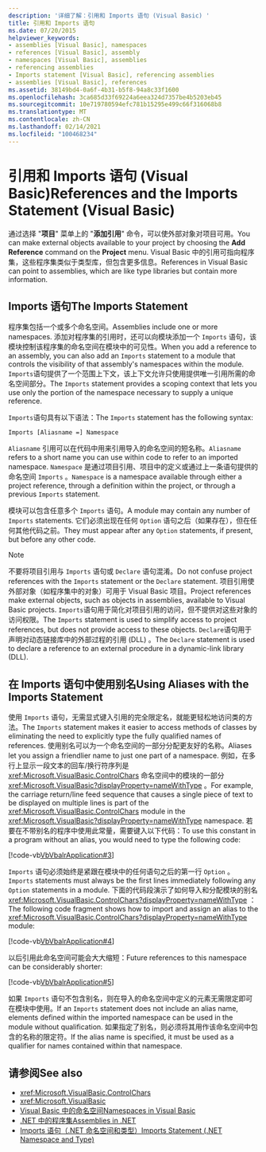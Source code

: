 ```yaml
---
description: '详细了解：引用和 Imports 语句 (Visual Basic) '
title: 引用和 Imports 语句
ms.date: 07/20/2015
helpviewer_keywords:
- assemblies [Visual Basic], namespaces
- references [Visual Basic], assembly
- namespaces [Visual Basic], assemblies
- referencing assemblies
- Imports statement [Visual Basic], referencing assemblies
- assemblies [Visual Basic], references
ms.assetid: 38149bd4-0a6f-4b31-b5f8-94a8c33f1600
ms.openlocfilehash: 3ca685d33f69224a6eea324d7357be4b5203eb45
ms.sourcegitcommit: 10e719780594efc781b15295e499c66f316068b8
ms.translationtype: MT
ms.contentlocale: zh-CN
ms.lasthandoff: 02/14/2021
ms.locfileid: "100468234"
---
```

# <a name="references-and-the-imports-statement-visual-basic"></a><span data-ttu-id="58e13-103">引用和 Imports 语句 (Visual Basic)</span><span class="sxs-lookup"><span data-stu-id="58e13-103">References and the Imports Statement (Visual Basic)</span></span>

<span data-ttu-id="58e13-104">通过选择 "**项目**" 菜单上的 "**添加引用**" 命令，可以使外部对象对项目可用。</span><span class="sxs-lookup"><span data-stu-id="58e13-104">You can make external objects available to your project by choosing the **Add Reference** command on the **Project** menu.</span></span> <span data-ttu-id="58e13-105">Visual Basic 中的引用可指向程序集，这些程序集类似于类型库，但包含更多信息。</span><span class="sxs-lookup"><span data-stu-id="58e13-105">References in Visual Basic can point to assemblies, which are like type libraries but contain more information.</span></span>  
  
## <a name="the-imports-statement"></a><span data-ttu-id="58e13-106">Imports 语句</span><span class="sxs-lookup"><span data-stu-id="58e13-106">The Imports Statement</span></span>  

 <span data-ttu-id="58e13-107">程序集包括一个或多个命名空间。</span><span class="sxs-lookup"><span data-stu-id="58e13-107">Assemblies include one or more namespaces.</span></span> <span data-ttu-id="58e13-108">添加对程序集的引用时，还可以向模块添加一个 `Imports` 语句，该模块控制该程序集的命名空间在模块中的可见性。</span><span class="sxs-lookup"><span data-stu-id="58e13-108">When you add a reference to an assembly, you can also add an `Imports` statement to a module that controls the visibility of that assembly's namespaces within the module.</span></span> <span data-ttu-id="58e13-109">`Imports`语句提供了一个范围上下文，该上下文允许只使用提供唯一引用所需的命名空间部分。</span><span class="sxs-lookup"><span data-stu-id="58e13-109">The `Imports` statement provides a scoping context that lets you use only the portion of the namespace necessary to supply a unique reference.</span></span>  
  
 <span data-ttu-id="58e13-110">`Imports`语句具有以下语法：</span><span class="sxs-lookup"><span data-stu-id="58e13-110">The `Imports` statement has the following syntax:</span></span>  
  
 `Imports [Aliasname =] Namespace`  
  
 <span data-ttu-id="58e13-111">`Aliasname` 引用可以在代码中用来引用导入的命名空间的短名称。</span><span class="sxs-lookup"><span data-stu-id="58e13-111">`Aliasname` refers to a short name you can use within code to refer to an imported namespace.</span></span> <span data-ttu-id="58e13-112">`Namespace` 是通过项目引用、项目中的定义或通过上一条语句提供的命名空间 `Imports` 。</span><span class="sxs-lookup"><span data-stu-id="58e13-112">`Namespace` is a namespace available through either a project reference, through a definition within the project, or through a previous `Imports` statement.</span></span>  
  
 <span data-ttu-id="58e13-113">模块可以包含任意多个 `Imports` 语句。</span><span class="sxs-lookup"><span data-stu-id="58e13-113">A module may contain any number of `Imports` statements.</span></span> <span data-ttu-id="58e13-114">它们必须出现在任何 `Option` 语句之后（如果存在），但在任何其他代码之前。</span><span class="sxs-lookup"><span data-stu-id="58e13-114">They must appear after any `Option` statements, if present, but before any other code.</span></span>  
  
> [!NOTE]
> <span data-ttu-id="58e13-115">不要将项目引用与 `Imports` 语句或 `Declare` 语句混淆。</span><span class="sxs-lookup"><span data-stu-id="58e13-115">Do not confuse project references with the `Imports` statement or the `Declare` statement.</span></span> <span data-ttu-id="58e13-116">项目引用使外部对象（如程序集中的对象）可用于 Visual Basic 项目。</span><span class="sxs-lookup"><span data-stu-id="58e13-116">Project references make external objects, such as objects in assemblies, available to Visual Basic projects.</span></span> <span data-ttu-id="58e13-117">`Imports`语句用于简化对项目引用的访问，但不提供对这些对象的访问权限。</span><span class="sxs-lookup"><span data-stu-id="58e13-117">The `Imports` statement is used to simplify access to project references, but does not provide access to these objects.</span></span> <span data-ttu-id="58e13-118">`Declare`语句用于声明对动态链接库中的外部过程的引用 (DLL) 。</span><span class="sxs-lookup"><span data-stu-id="58e13-118">The `Declare` statement is used to declare a reference to an external procedure in a dynamic-link library (DLL).</span></span>  
  
## <a name="using-aliases-with-the-imports-statement"></a><span data-ttu-id="58e13-119">在 Imports 语句中使用别名</span><span class="sxs-lookup"><span data-stu-id="58e13-119">Using Aliases with the Imports Statement</span></span>  

 <span data-ttu-id="58e13-120">使用 `Imports` 语句，无需显式键入引用的完全限定名，就能更轻松地访问类的方法。</span><span class="sxs-lookup"><span data-stu-id="58e13-120">The `Imports` statement makes it easier to access methods of classes by eliminating the need to explicitly type the fully qualified names of references.</span></span> <span data-ttu-id="58e13-121">使用别名可以为一个命名空间的一部分分配更友好的名称。</span><span class="sxs-lookup"><span data-stu-id="58e13-121">Aliases let you assign a friendlier name to just one part of a namespace.</span></span> <span data-ttu-id="58e13-122">例如，在多行上显示一段文本的回车/换行符序列是 <xref:Microsoft.VisualBasic.ControlChars> 命名空间中的模块的一部分 <xref:Microsoft.VisualBasic?displayProperty=nameWithType> 。</span><span class="sxs-lookup"><span data-stu-id="58e13-122">For example, the carriage return/line feed sequence that causes a single piece of text to be displayed on multiple lines is part of the <xref:Microsoft.VisualBasic.ControlChars> module in the <xref:Microsoft.VisualBasic?displayProperty=nameWithType> namespace.</span></span> <span data-ttu-id="58e13-123">若要在不带别名的程序中使用此常量，需要键入以下代码：</span><span class="sxs-lookup"><span data-stu-id="58e13-123">To use this constant in a program without an alias, you would need to type the following code:</span></span>  
  
 [!code-vb[VbVbalrApplication#3](~/samples/snippets/visualbasic/VS_Snippets_VBCSharp/VbVbalrApplication/VB/Class1.vb#3)]  
  
 <span data-ttu-id="58e13-124">`Imports` 语句必须始终是紧跟在模块中的任何语句之后的第一行 `Option` 。</span><span class="sxs-lookup"><span data-stu-id="58e13-124">`Imports` statements must always be the first lines immediately following any `Option` statements in a module.</span></span> <span data-ttu-id="58e13-125">下面的代码段演示了如何导入和分配模块的别名 <xref:Microsoft.VisualBasic.ControlChars?displayProperty=nameWithType> ：</span><span class="sxs-lookup"><span data-stu-id="58e13-125">The following code fragment shows how to import and assign an alias to the <xref:Microsoft.VisualBasic.ControlChars?displayProperty=nameWithType> module:</span></span>  
  
 [!code-vb[VbVbalrApplication#4](~/samples/snippets/visualbasic/VS_Snippets_VBCSharp/VbVbalrApplication/VB/Class1.vb#4)]  
  
 <span data-ttu-id="58e13-126">以后引用此命名空间可能会大大缩短：</span><span class="sxs-lookup"><span data-stu-id="58e13-126">Future references to this namespace can be considerably shorter:</span></span>  
  
 [!code-vb[VbVbalrApplication#5](~/samples/snippets/visualbasic/VS_Snippets_VBCSharp/VbVbalrApplication/VB/Class1.vb#5)]  
  
 <span data-ttu-id="58e13-127">如果 `Imports` 语句不包含别名，则在导入的命名空间中定义的元素无需限定即可在模块中使用。</span><span class="sxs-lookup"><span data-stu-id="58e13-127">If an `Imports` statement does not include an alias name, elements defined within the imported namespace can be used in the module without qualification.</span></span> <span data-ttu-id="58e13-128">如果指定了别名，则必须将其用作该命名空间中包含的名称的限定符。</span><span class="sxs-lookup"><span data-stu-id="58e13-128">If the alias name is specified, it must be used as a qualifier for names contained within that namespace.</span></span>  
  
## <a name="see-also"></a><span data-ttu-id="58e13-129">请参阅</span><span class="sxs-lookup"><span data-stu-id="58e13-129">See also</span></span>

- <xref:Microsoft.VisualBasic.ControlChars>
- <xref:Microsoft.VisualBasic>
- [<span data-ttu-id="58e13-130">Visual Basic 中的命名空间</span><span class="sxs-lookup"><span data-stu-id="58e13-130">Namespaces in Visual Basic</span></span>](namespaces.md)
- [<span data-ttu-id="58e13-131">.NET 中的程序集</span><span class="sxs-lookup"><span data-stu-id="58e13-131">Assemblies in .NET</span></span>](../../../standard/assembly/index.md)
- [<span data-ttu-id="58e13-132">Imports 语句（.NET 命名空间和类型）</span><span class="sxs-lookup"><span data-stu-id="58e13-132">Imports Statement (.NET Namespace and Type)</span></span>](../../language-reference/statements/imports-statement-net-namespace-and-type.md)
